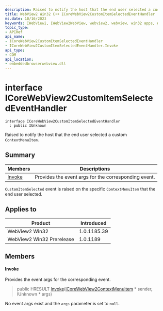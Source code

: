 ```yaml
---
description: Raised to notify the host that the end user selected a custom `ContextMenuItem`.
title: WebView2 Win32 C++ ICoreWebView2CustomItemSelectedEventHandler
ms.date: 10/16/2023
keywords: IWebView2, IWebView2WebView, webview2, webview, win32 apps, win32, edge, ICoreWebView2, ICoreWebView2Controller, browser control, edge html, ICoreWebView2CustomItemSelectedEventHandler
topic_type: 
- APIRef
api_name:
- ICoreWebView2CustomItemSelectedEventHandler
- ICoreWebView2CustomItemSelectedEventHandler.Invoke
api_type:
- COM
api_location:
- embeddedbrowserwebview.dll
---
```


# interface ICoreWebView2CustomItemSelectedEventHandler

```
interface ICoreWebView2CustomItemSelectedEventHandler
  : public IUnknown
```

Raised to notify the host that the end user selected a custom `ContextMenuItem`.

## Summary

 Members                        | Descriptions
--------------------------------|---------------------------------------------
[Invoke](#invoke) | Provides the event args for the corresponding event.

`CustomItemSelected` event is raised on the specific `ContextMenuItem` that the end user selected.

## Applies to

Product                         | Introduced
--------------------------------|---------------------------------------------
WebView2 Win32            |    1.0.1185.39
WebView2 Win32 Prerelease |    1.0.1189

## Members

#### Invoke

Provides the event args for the corresponding event.

> public HRESULT [Invoke](#invoke)([ICoreWebView2ContextMenuItem](icorewebview2contextmenuitem.md) * sender, IUnknown * args)

No event args exist and the `args` parameter is set to `null`.

